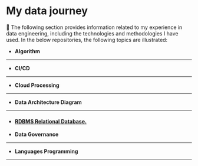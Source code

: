 # My data journey
💫 The following section provides information related to my experience in data engineering, including the technologies and methodologies I have used. In the below repositories, the following topics are illustrated:

* **Algorithm**
---

   
* **CI/CD**
---

   
* **Cloud Processing**
---


* **Data Architecture Diagram**
---
  * #### [RDBMS Relational Database.](https://github.com/nicolascorchuelo/portfolio/blob/main/data_architecture_diagram/README.md)

  
* **Data Governance**
---

  
* **Languages Programming**
---

